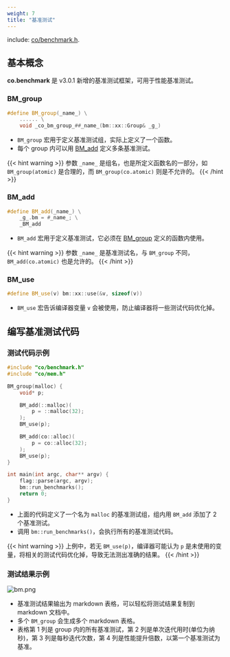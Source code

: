 ```yaml
---
weight: 7
title: "基准测试"
---
```


include: [co/benchmark.h](https://github.com/idealvin/coost/blob/master/include/co/benchmark.h).


## 基本概念

**co.benchmark** 是 v3.0.1 新增的基准测试框架，可用于性能基准测试。


### BM_group

```cpp
#define BM_group(_name_) \
    ...... \
    void _co_bm_group_##_name_(bm::xx::Group& _g_)
```

- `BM_group` 宏用于定义基准测试组，实际上定义了一个函数。
- 每个 group 内可以用 [BM_add](#bm_add) 定义多条基准测试。

{{< hint warning >}}
参数 `_name_` 是组名，也是所定义函数名的一部分，如 `BM_group(atomic)` 是合理的，而 `BM_group(co.atomic)` 则是不允许的。
{{< /hint >}}




### BM_add

```cpp
#define BM_add(_name_) \
    _g_.bm = #_name_; \
    _BM_add
```

- `BM_add` 宏用于定义基准测试，它必须在 [BM_group](#bm_group) 定义的函数内使用。

{{< hint warning >}}
参数 `_name_` 是基准测试名，与 `BM_group` 不同，`BM_add(co.atomic)` 也是允许的。
{{< /hint >}}



### BM_use

```cpp
#define BM_use(v) bm::xx::use(&v, sizeof(v))
```

- `BM_use` 宏告诉编译器变量 `v` 会被使用，防止编译器将一些测试代码优化掉。




## 编写基准测试代码


### 测试代码示例

```cpp
#include "co/benchmark.h"
#include "co/mem.h"

BM_group(malloc) {
    void* p;

    BM_add(::malloc)(
        p = ::malloc(32);
    );
    BM_use(p);

    BM_add(co::alloc)(
        p = co::alloc(32);
    );
    BM_use(p);
}

int main(int argc, char** argv) {
    flag::parse(argc, argv);
    bm::run_benchmarks();
    return 0;
}
```

- 上面的代码定义了一个名为 `malloc` 的基准测试组，组内用 `BM_add` 添加了 2 个基准测试。
- 调用 `bm::run_benchmarks()`，会执行所有的基准测试代码。

{{< hint warning >}}
上例中，若无 `BM_use(p)`，编译器可能认为 `p` 是未使用的变量，将相关的测试代码优化掉，导致无法测出准确的结果。
{{< /hint >}}




### 测试结果示例

![bm.png](/images/bm.png)

- 基准测试结果输出为 markdown 表格，可以轻松将测试结果复制到 markdown 文档中。
- 多个 `BM_group` 会生成多个 markdown 表格。
- 表格第 1 列是 group 内的所有基准测试，第 2 列是单次迭代用时(单位为纳秒)，第 3 列是每秒迭代次数，第 4 列是性能提升倍数，以第一个基准测试为基准。
